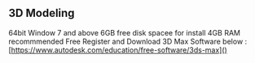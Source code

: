 ## 3D Modeling

64bit Window 7 and above
6GB  free disk spacee for install
4GB RAM recommmended
Free Register and Download 3D Max Software below : 
[https://www.autodesk.com/education/free-software/3ds-max]()
